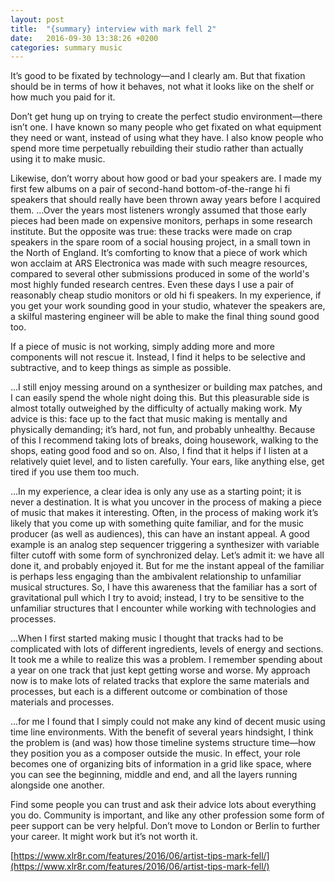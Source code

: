 ```yaml
---
layout: post
title:  "{summary} interview with mark fell 2"
date:   2016-09-30 13:38:26 +0200
categories: summary music
---
```

It’s good to be fixated by technology—and I clearly am. But that fixation should be in terms of how it behaves, not what it looks like on the shelf or how much you paid for it.

Don’t get hung up on trying to create the perfect studio environment—there isn’t one. I have known so many people who get fixated on what equipment they need or want, instead of using what they have. I also know people who spend more time perpetually rebuilding their studio rather than actually using it to make music.

Likewise, don’t worry about how good or bad your speakers are. I made my first few albums on a pair of second-hand bottom-of-the-range hi fi speakers that should really have been thrown away years before I acquired them. ...Over the years most listeners wrongly assumed that those early pieces had been made on expensive monitors, perhaps in some research institute. But the opposite was true: these tracks were made on crap speakers in the spare room of a social housing project, in a small town in the North of England. It’s comforting to know that a piece of work which won acclaim at ARS Electronica was made with such meagre resources, compared to several other submissions produced in some of the world's most highly funded research centres. Even these days I use a pair of reasonably cheap studio monitors or old hi fi speakers. In my experience, if you get your work sounding good in your studio, whatever the speakers are, a skilful mastering engineer will be able to make the final thing sound good too.

If a piece of music is not working, simply adding more and more components will not rescue it. Instead, I find it helps to be selective and subtractive, and to keep things as simple as possible. 

...I still enjoy messing around on a synthesizer or building max patches, and I can easily spend the whole night doing this. But this pleasurable side is almost totally outweighed by the difficulty of actually making work. My advice is this: face up to the fact that music making is mentally and physically demanding; it’s hard, not fun, and probably unhealthy. Because of this I recommend taking lots of breaks, doing housework, walking to the shops, eating good food and so on. Also, I find that it helps if I listen at a relatively quiet level, and to listen carefully. Your ears, like anything else, get tired if you use them too much.

...In my experience, a clear idea is only any use as a starting point; it is never a destination. It is what you uncover in the process of making a piece of music that makes it interesting. Often, in the process of making work it’s likely that you come up with something quite familiar, and for the music producer (as well as audiences), this can have an instant appeal. A good example is an analog step sequencer triggering a synthesizer with variable filter cutoff with some form of synchronized delay. Let’s admit it: we have all done it, and probably enjoyed it. But for me the instant appeal of the familiar is perhaps less engaging than the ambivalent relationship to unfamiliar musical structures. So, I have this awareness that the familiar has a sort of gravitational pull which I try to avoid; instead, I try to be sensitive to the unfamiliar structures that I encounter while working with technologies and processes.

...When I first started making music I thought that tracks had to be complicated with lots of different ingredients, levels of energy and sections. It took me a while to realize this was a problem. I remember spending about a year on one track that just kept getting worse and worse. My approach now is to make lots of related tracks that explore the same materials and processes, but each is a different outcome or combination of those materials and processes.

...for me I found that I simply could not make any kind of decent music using time line environments. With the benefit of several years hindsight, I think the problem is (and was) how those timeline systems structure time—how they position you as a composer outside the music. In effect, your role becomes one of organizing bits of information in a grid like space, where you can see the beginning, middle and end, and all the layers running alongside one another.

Find some people you can trust and ask their advice lots about everything you do. Community is important, and like any other profession some form of peer support can be very helpful. Don’t move to London or Berlin to further your career. It might work but it’s not worth it.

[https://www.xlr8r.com/features/2016/06/artist-tips-mark-fell/](https://www.xlr8r.com/features/2016/06/artist-tips-mark-fell/)